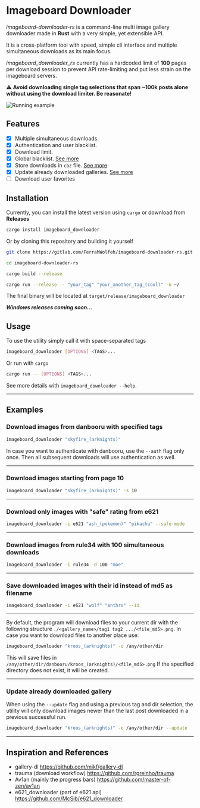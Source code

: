 # Imageboard Downloader

*imageboard-downloader-rs* is a command-line multi image gallery downloader made in **Rust** with a very simple, yet
extensible API.

It is a cross-platform tool with speed, simple cli interface and multiple simultaneous downloads as its main focus.

*imageboard_downloader_rs* currently has a hardcoded limit of **100** pages per download session to prevent API rate-limiting and put less strain on the imageboard servers.

⚠ **Avoid downloading single tag selections that span ~100k posts alone without using the download limiter. Be reasonate!**

![Running example](assets/mini-ex.gif)

## Features

- [x] Multiple simultaneous downloads.
- [x] Authentication and user blacklist.
- [x] Download limit.
- [x] Global blacklist. [See more](docs/Global_Blacklist.md)
- [x] Store downloads in `cbz` file. [See more](docs/CBZ.md)
- [x] Update already downloaded galleries. [See more](docs/Updater.md)
- [ ] Download user favorites

## Installation

Currently, you can install the latest version using `cargo` or download from **Releases**

```bash
cargo install imageboard_downloader
```

Or by cloning this repository and building it yourself

```bash
git clone https://gitlab.com/FerrahWolfeh/imageboard-downloader-rs.git

cd imageboard-downloader-rs

cargo build --release

cargo run --release -- "your_tag" "your_another_tag_(cool)" -o ~/
```

The final binary will be located at `target/release/imageboard_downloader`

***Windows releases coming soon...***

## Usage

To use the utility simply call it with space-separated tags

```bash
imageboard_downloader [OPTIONS] <TAGS>...
```

Or run with `cargo`

```bash
cargo run -- [OPTIONS] <TAGS>...
```

See more details with `imageboard_downloader --help`.

***

## Examples

### Download images from danbooru with specified tags

```bash
imageboard_downloader "skyfire_(arknights)"
```

In case you want to authenticate with danbooru, use the `--auth` flag only once. Then all subsequent downloads will use authentication as well.

***

### Download images starting from page 10

```bash
imageboard_downloader "skyfire_(arknights)" -s 10
```

***

### Download only images with "safe" rating from e621

```bash
imageboard_downloader -i e621 "ash_(pokemon)" "pikachu" --safe-mode
```

***

### Download images from rule34 with 100 simultaneous downloads

```bash
imageboard_downloader -i rule34 -d 100 "moe"
```

***

### Save downloaded images with their id instead of md5 as filename

```bash
imageboard_downloader -i e621 "wolf" "anthro" --id
```

***

By default, the program will download files to your current dir with the following structure `./<gallery_name>/tag1 tag2 .../<file_md5>.png`. In case you want to download files to another place use:

```bash
imageboard_downloader "kroos_(arknights)" -o /any/other/dir
```

This will save files in `/any/other/dir/danbooru/kroos_(arknights)/<file_md5>.png`
If the specified directory does not exist, it will be created.

***

### Update already downloaded gallery

When using the `--update` flag and using a previous tag and dir selection, the utility will only download images newer than the last post downloaded in a previous successful run.

```bash
imageboard_downloader "kroos_(arknights)" -o /any/other/dir --update
```

***

## Inspiration and References

- gallery-dl                         <https://github.com/mikf/gallery-dl>
- trauma (download workflow)         <https://github.com/rgreinho/trauma>
- Av1an (mainly the progress bars)   <https://github.com/master-of-zen/av1an>
- e621_downloader (part of e621 api) <https://github.com/McSib/e621_downloader>
